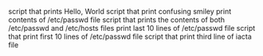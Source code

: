 script that prints Hello, World
script that print confusing smiley
print contents of /etc/passwd file
script that prints the contents of both /etc/passwd and /etc/hosts files
print last 10 lines of /etc/passwd file
script that print first 10 lines of /etc/passwd file
script that print third line of iacta file
